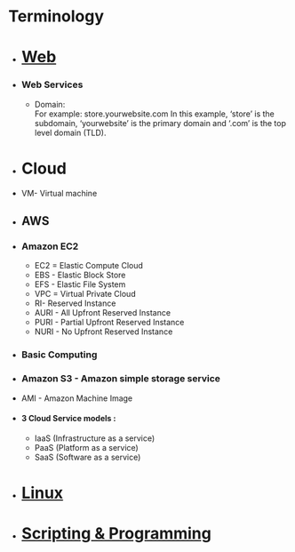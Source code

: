# Terminology

- # [Web](https://github.com/hydropero/Terminology/blob/main/Web.md)
- ### Web Services
  - Domain: 
    <br> For example: store.yourwebsite.com
         In this example, ‘store’ is the subdomain, ‘yourwebsite’ is the primary domain and ‘.com’ is the top level domain (TLD).   

- # Cloud
- VM- Virtual machine

- ## AWS
- ### Amazon EC2
  - EC2 = Elastic Compute Cloud
  - EBS - Elastic Block Store
  - EFS - Elastic File System
  - VPC = Virtual Private Cloud
  - RI- Reserved Instance
  - AURI - All Upfront Reserved Instance
  - PURI - Partial Upfront Reserved Instance
  - NURI - No Upfront Reserved Instance
  

- ### Basic Computing 

- ### Amazon S3 - Amazon simple storage service
- AMI - Amazon Machine Image

- #### 3 Cloud Service models : 
  - IaaS (Infrastructure as a service)
  - PaaS (Platform as a service)
  - SaaS (Software as a service)

- # [Linux](https://github.com/hydropero/Terminology/blob/main/Linux.md)
  
  
- # [Scripting & Programming](https://github.com/hydropero/Terminology/blob/main/Programming.md)

